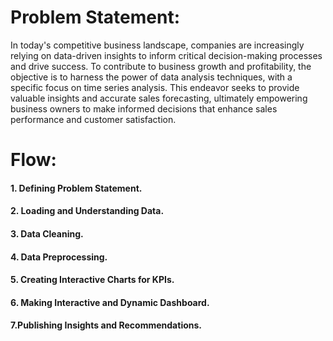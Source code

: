 # Problem Statement:

In today's competitive business landscape, companies are increasingly relying on data-driven insights to inform critical decision-making processes and drive success. To contribute to business growth and profitability, the objective is to harness the power of data analysis techniques, with a specific focus on time series analysis. This endeavor seeks to provide valuable insights and accurate sales forecasting, ultimately empowering business owners to make informed decisions that enhance sales performance and customer satisfaction.

# Flow:
#### 1. Defining Problem Statement.
#### 2. Loading and Understanding Data.
#### 3. Data Cleaning.
#### 4. Data Preprocessing.
#### 5. Creating Interactive Charts for KPIs.
#### 6. Making Interactive and Dynamic Dashboard.
#### 7.Publishing Insights and Recommendations.
